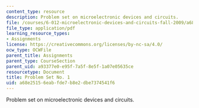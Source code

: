 ```yaml
---
content_type: resource
description: Problem set on microelectronic devices and circuits.
file: /courses/6-012-microelectronic-devices-and-circuits-fall-2009/a68e25156eabfde7b8e2dbe7374541f6_MIT6_012F09_assn01.pdf
file_type: application/pdf
learning_resource_types:
- Assignments
license: https://creativecommons.org/licenses/by-nc-sa/4.0/
ocw_type: OCWFile
parent_title: Assignments
parent_type: CourseSection
parent_uid: a93377e0-e95f-7a5f-8e5f-1a07e05635ce
resourcetype: Document
title: Problem Set No. 1
uid: a68e2515-6eab-fde7-b8e2-dbe7374541f6
---
```

Problem set on microelectronic devices and circuits.